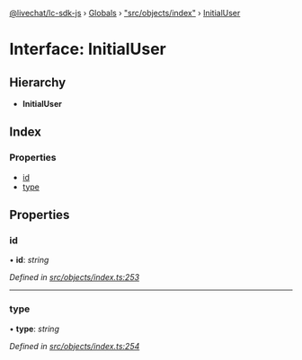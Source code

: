 [@livechat/lc-sdk-js](../README.md) › [Globals](../globals.md) › ["src/objects/index"](../modules/_src_objects_index_.md) › [InitialUser](_src_objects_index_.initialuser.md)

# Interface: InitialUser

## Hierarchy

* **InitialUser**

## Index

### Properties

* [id](_src_objects_index_.initialuser.md#id)
* [type](_src_objects_index_.initialuser.md#type)

## Properties

###  id

• **id**: *string*

*Defined in [src/objects/index.ts:253](https://github.com/livechat/lc-sdk-js/blob/61db942/src/objects/index.ts#L253)*

___

###  type

• **type**: *string*

*Defined in [src/objects/index.ts:254](https://github.com/livechat/lc-sdk-js/blob/61db942/src/objects/index.ts#L254)*
